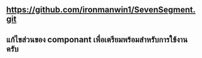 ## https://github.com/ironmanwin1/SevenSegment.git

## แก้ไขส่วนของ componant เพื่อเตรียมพร้อมสำหรับการใช้งานครับ
